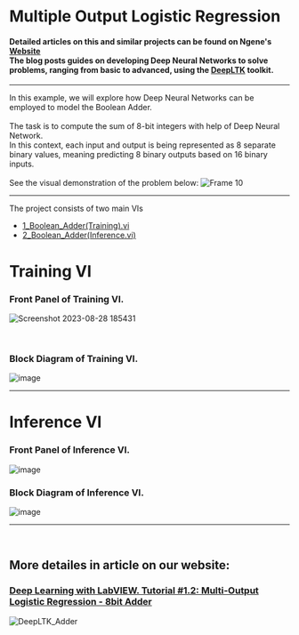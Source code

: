 # Multiple Output Logistic Regression


#### Detailed articles on this and similar projects can be found on Ngene's [Website](https://www.ngene.co/blog) <br/> The blog posts guides on developing Deep Neural Networks to solve problems, ranging from basic to advanced, using the [DeepLTK](https://www.ngene.co/deep-learning-toolkit-for-labview) toolkit.
----

In this example, we will explore how Deep Neural Networks can be employed to model the Boolean Adder.
<br/><br/>
The task is to compute the sum of 8-bit integers with help of Deep Neural Network.
<br/>
In this context, each input and output is being represented as 8 separate binary values, meaning predicting 8 binary outputs based on 16 binary inputs.
<br/><br/>
See the visual demonstration of the problem below:
![Frame 10](https://github.com/ngenehub/deepltk_examples/assets/131282716/ea11c69c-413f-4e46-961e-192e78f84333)

----

The project consists of two main VIs
- [1_Boolean_Adder(Training).vi](#training-vi)
- [2_Boolean_Adder(Inference.vi)](#inference-vi)

# Training VI

### Front Panel of Training VI. <br/>

![Screenshot 2023-08-28 185431](https://github.com/ngenehub/deepltk_examples/assets/131282716/570a8972-0165-4998-8a40-337786993c35)

<br/>

### Block Diagram of Training VI. <br/>

![image](https://github.com/ngenehub/deepltk_examples/assets/131282716/bd5b2c02-ecd0-4c2f-aa87-faf7f912f77b)

----

# Inference VI

### Front Panel of Inference VI. <br/>

![image](https://github.com/ngenehub/deepltk_examples/assets/131282716/29b01862-7144-4f37-a8f2-f150608344fa)

### Block Diagram of Inference VI. <br/>

![image](https://github.com/ngenehub/deepltk_examples/assets/131282716/20a7be84-ef05-4425-8402-8f6549f85905)

----

<br/>

## More detailes in article on our website:

### [Deep Learning with LabVIEW. Tutorial #1.2: Multi-Output Logistic Regression - 8bit Adder](https://www.ngene.co/post/deepltk-tutorial-1-2-multi-output-logistic-regression-8bit-adder)

![DeepLTK_Adder](https://github.com/ngenehub/deepltk_examples/assets/131282716/53bd29d1-be5c-40a5-9d17-0fc55f7ed1f3)





